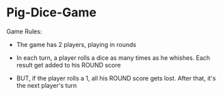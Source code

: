 # Pig-Dice-Game
Game Rules:

* <p>The game has 2 players, playing in rounds</p>
* <p>In each turn, a player rolls a dice as many times as he whishes. Each result get added to his ROUND score</p>
* <p>BUT, if the player rolls a 1, all his ROUND score gets lost. After that, it's the next player's turn </p>

